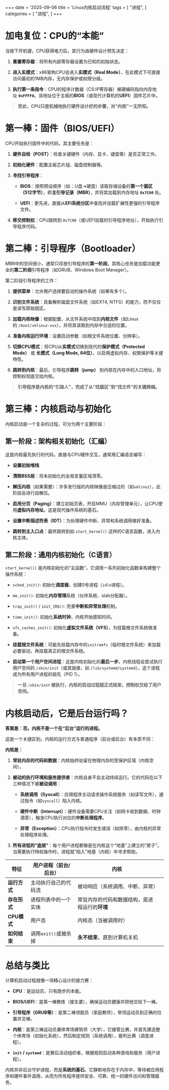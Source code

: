+++
date = '2025-09-06
title = 'Linux内核启动流程'
tags = [
    "进程",
]
categories = [
    "进程",
]
+++

# 加电复位：CPU的“本能”

当按下开机键，CPU获得电力后，其行为由硬件设计预先决定：

1. **重置寄存器**：将所有内部寄存器设置为已知的初始状态。
    
2. **进入实模式**：x86架构CPU会进入**实模式（Real Mode）**，在此模式下可直接访问最初的1MB内存，无内存保护或权限分级。
    
3. **执行第一条指令**：CPU的程序计数器（CS:IP寄存器）被硬编码指向内存地址 **`0xFFFF0`**。该地址位于主板的**BIOS**（或现代计算机的**UEFI**）固件芯片中。
    

> **至此，CPU只是机械地执行硬件设计好的步骤，对“内核”一无所知。**

# 第一棒：固件（BIOS/UEFI）

CPU开始执行固件中的代码，其主要任务是：

1. **硬件自检（POST）**：检查关键硬件（内存、显卡、键盘等）是否正常工作。
    
2. **初始化硬件**：配置主板芯片组、磁盘控制器等。
    
3. **寻找引导程序**：
    
    - **BIOS**：按照预设顺序（如：U盘->硬盘）读取存储设备的**第一个扇区（512字节）**，即**主引导记录（MBR）**，并将其加载到内存地址 **`0x7C00`** 处。
        
    - **UEFI**：更先进，直接从**EFI系统分区**中查找并加载扩展性更强的引导程序文件。
        
4. **移交控制权**：CPU跳转到 `0x7C00`（或UEFI加载的引导程序地址），开始执行引导程序代码。
    

# 第二棒：引导程序（Bootloader）

MBR中的空间很小，通常只存放引导程序的**第一阶段**。其核心任务是加载功能更全的**第二阶段**引导程序（如GRUB、Windows Boot Manager）。

第二阶段引导程序的工作：

1. **提供菜单**：允许用户选择要启动的操作系统（如果有多个）。
    
2. **识别文件系统**：具备解析磁盘文件系统（如EXT4, NTFS）的能力，而不仅仅是读写原始扇区。
    
3. **加载内核映像**：根据配置，从文件系统中找到**内核文件**（如Linux的 `/boot/vmlinuz-xxx`），并将其读取到内存中合适的位置。
    
4. **准备内核运行环境**：设置启动参数（如根文件系统位置、分辨率）。
    
5. **切换CPU模式**：将CPU从**实模式**切换到现代的**保护模式（Protected Mode）** 或 **长模式（Long Mode, 64位）**，以启用虚拟内存、权限保护等关键特性。
    
6. **跳转到内核**：最后，引导程序**跳转（jump）** 到内核在内存中的入口地址，将控制权彻底交给内核。
    

> **引导程序是内核的“引路人”，完成了从“找扇区”到“找文件”的关键跨越。**

# 第三棒：内核启动与初始化

内核启动是一个复杂的过程，可分为两个主要阶段：

## 第一阶段：架构相关初始化（汇编）

这是内核最先执行的代码，直接与CPU硬件交互，通常用汇编语言编写：

- **设置初始堆栈**
    
- **清除BSS段**：将未初始化的全局变量区域清零。
    
- **解压内核**（如果需要）：许多发行版的内核映像是压缩过的（如`vmlinuz`），此阶段会进行自解压。
    
- **启用分页（Paging）**：建立初始页表，开启MMU（内存管理单元），让CPU使用**虚拟内存地址**。这是现代操作系统的基石。
    
- **设置中断描述符表（IDT）**：为处理硬件中断、异常和系统调用做好准备。
    
- **跳转到主入口点**：最终跳转到如 `start_kernel()` 这样的C语言函数，进入内核主体。
    

## 第二阶段：通用内核初始化（C语言）

`start_kernel()` 是内核初始化的“主函数”，它调用一系列初始化函数来构建整个操作系统：

- `sched_init()`: 初始化**调度器**，创建0号进程（`idle`进程）。
    
- `mm_init()`: 初始化**内存管理**系统（伙伴系统、slab分配器）。
    
- `trap_init()` / `init_IRQ()`: 完善**中断和异常处理**机制。
    
- `time_init()`: 初始化**系统时钟**，内核开始感知时间。
    
- `vfs_caches_init()`: 初始化**虚拟文件系统（VFS）**，为挂载根文件系统做准备。
    
- **挂载根文件系统**：可能先挂载内存中的`initramfs`（临时根文件系统）来加载必要驱动，再挂载真正的根文件系统。
    
- **启动第一个用户空间进程**：这是内核初始化的**最后一步**。内核线程会尝试执行用户空间的 `/sbin/init`（或其链接，如 `/lib/systemd/systemd`）。这个进程成为所有用户进程的祖先（PID 1）。
    

> **一旦 `/sbin/init` 被执行，内核的启动过程就正式结束，控制权交给了用户空间。**

# 内核启动后，它是后台运行吗？

**答案是：否。内核不是一个在“后台”运行的进程。**

这是一个关键区别。内核的运行方式与普通程序（前台或后台）有本质不同：

**内核是：**

1. **常驻内存的代码和数据**：内核始终驻留在物理内存的受保护区域（内核空间）。
    
2. **被动的执行环境和服务提供者**：内核自身不会主动持续运行。它的代码在以下三种情况下被**被动调用**：
    
    - **系统调用（Syscall）**：应用程序主动请求操作系统服务（如读写文件），通过指令（如`syscall`）陷入内核。
        
    - **硬件中断（Interrupt）**：硬件设备需要CPU关注（如网卡收到数据、时钟滴答），触发CPU执行对应的**中断处理程序**。
        
    - **异常（Exception）**：CPU执行指令时发生错误（如除零），由内核的异常处理程序处理。
        
3. **所有进程的“底层”**：每个用户进程都像是在内核这个“地基”上建立的“房子”。当需要执行特权操作时，进程就“陷入”地基（内核）中寻求帮助。
    

| 特征        | 用户进程（前台/后台）    | 内核                        |     |
| --------- | -------------- | ------------------------- | --- |
| **运行方式**  | 主动执行自己的代码流     | 被动响应（系统调用、中断、异常）          |     |
| **存在形式**  | 进程列表中的一个实体     | 常驻内存的代码和数据结构，是进程运行的**环境** |     |
| **CPU模式** | 用户态            | 内核态（当被调用时）                |     |
| **如何结束**  | 调用`exit()`或被杀掉 | **永不结束**，直到计算机关机          |     |

# 总结与类比

计算机启动过程就像一场精心设计的接力赛：

- **CPU**：是运动员，只有跑步的本能。
    
- **BIOS/UEFI**：是第一棒教练（接生婆），确保运动员健康并把他交给下一棒。
    
- **引导程序（GRUB等）**：是第二棒领跑员（家庭教师），带领运动员到正确的位置并交棒。
    
- **内核**：是第三棒运动员兼体育场建筑师（大学），它接管比赛，并首先建造整个体育场（初始化系统），然后制定规则（系统调用），裁判比赛（调度进程）。
    
- **`init` / `systemd`**：是赛后活动组织者，根据规则启动各种游戏和服务（用户进程）。
    

内核并非后台守护进程，而是**系统的基石**。它静默地存在于内存中，等待被应用程序和硬件事件调用，从而为所有程序提供安全、可靠、统一的硬件访问和管理服务。